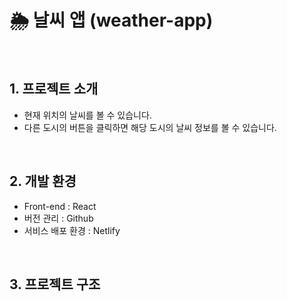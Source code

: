 # 🌦️ 날씨 앱 (weather-app)

<!-- <img width="1532" alt="image" src=""> -->

<!-- - 배포 URL :  -->

<br>

## 1. 프로젝트 소개

- 현재 위치의 날씨를 볼 수 있습니다.
- 다른 도시의 버튼을 클릭하면 해당 도시의 날씨 정보를 볼 수 있습니다.

<br>

## 2. 개발 환경

- Front-end : React
- 버전 관리 : Github
- 서비스 배포 환경 : Netlify

<br>

## 3. 프로젝트 구조

```

```

<br>
